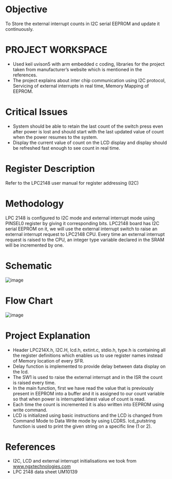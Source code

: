 # Objective

To Store the external interrupt counts in I2C serial EEPROM and update it continuously.

# PROJECT WORKSPACE
* Used keil uvison5 with arm embedded c coding, libraries for the project taken from manufacturer’s website which is mentioned in the references.
* The project explains about inter chip communication using I2C protocol, Servicing of external interrupts in real time, Memory Mapping of EEPROM.

# Critical Issues
* System should be able to retain the last count of the switch press even after power is lost and should start with the last updated value of count when the power resumes to the system.
* Display the current value of count on the LCD display and display should be refreshed fast enough to see count in real time.

# Register Description

Refer to the LPC2148 user manual for register addressing (I2C)

# Methodology

LPC 2148 is configured to I2C mode and external interrupt mode using PINSEL0 register by giving it corresponding bits. LPC2148 board has I2C serial EEPROM on it, we will use the external interrupt switch to raise an external interrupt request to LPC2148 CPU. Every time an external interrupt request is raised to the CPU, an integer type variable declared in the SRAM will be incremented by one.

# Schematic

![image](https://user-images.githubusercontent.com/25156625/27049476-1cd60d5e-4fcd-11e7-81f4-14ab5aec6925.png)


# Flow Chart

![image](https://user-images.githubusercontent.com/25156625/27049786-fb22da9c-4fcd-11e7-83dd-f50d5fc5e850.png)


# Project Explanation

* Header LPC214X.h, I2C.H, lcd.h, extint.c, stdio.h, type.h is containing all the register definitions which enables us to use register names instead of Memory location of every SFR.
* Delay function is implemented to provide delay between data display on the lcd.
* The SW1 is used to raise the external interrupt and in the ISR the count is raised every time.
* In the main function, first we have read the value that is previously present in EEPROM into a buffer and it is assigned to our count variable so that when power is interrupted latest value of count is read.
* Each time the count is incremented it is also written into EEPROM using write command.
* LCD is initialized using basic instructions and the LCD is changed from Command Mode to Data Write mode by using LCDRS. lcd_putstring function is used to print the given string on a specific line (1 or 2).

# References

* I2C, LCD and external interrupt initialisations we took from www.ngxtechnologies.com
* LPC 2148 data sheet UM10139
